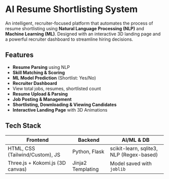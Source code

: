 # AI Resume Shortlisting System

An intelligent, recruiter-focused platform that automates the process of resume shortlisting using **Natural Language Processing (NLP)** and **Machine Learning (ML)**. Designed with an interactive 3D landing page and a powerful recruiter dashboard to streamline hiring decisions.



##  Features

-  **Resume Parsing** using NLP
-  **Skill Matching & Scoring**
-  **ML Model Prediction** (Shortlist: Yes/No)
-  **Recruiter Dashboard**
  - View total jobs, resumes, shortlisted count
-  **Resume Upload & Parsing**
-  **Job Posting & Management**
-  **Shortlisting, Downloading & Viewing Candidates**
-  **Interactive Landing Page** with 3D Animations



##  Tech Stack

| Frontend        | Backend        | AI/ML & DB     |
|-----------------|----------------|----------------|
| HTML, CSS (Tailwind/Custom), JS | Python, Flask  | scikit-learn, sqlite3, NLP (Regex-based) |
| Three.js + Kokomi.js (3D canvas) | Jinja2 Templating | Model saved with `joblib` |




